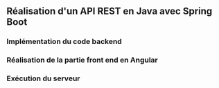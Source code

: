 ## Réalisation d'un API REST en Java avec Spring Boot 

### Implémentation du code backend 

### Réalisation de la partie front end en Angular

### Exécution du serveur 



